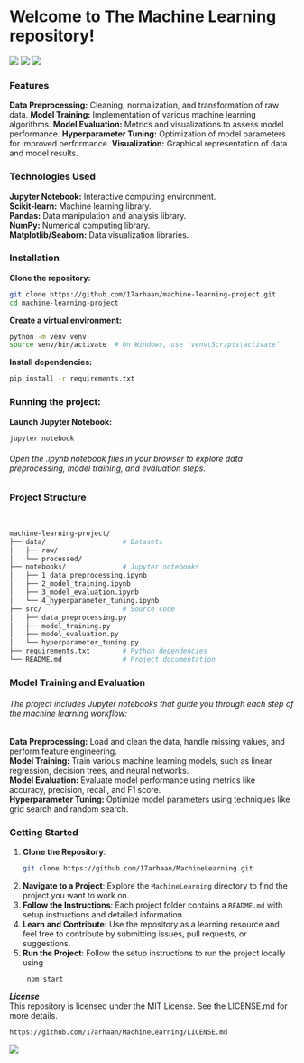 <h1>
  Welcome to The Machine Learning repository! 
</h1>
<img src="https://user-images.githubusercontent.com/73097560/115834477-dbab4500-a447-11eb-908a-139a6edaec5c.gif">

<img src="https://images.squarespace-cdn.com/content/v1/5feb53185d3dab691b47361b/1609930648540-2AG2AUX4BL35UJ6H0PEZ/e2f96-old-header-machine-learning-pt1.gif">

<img src="https://user-images.githubusercontent.com/73097560/115834477-dbab4500-a447-11eb-908a-139a6edaec5c.gif">

### Features
**Data Preprocessing:** Cleaning, normalization, and transformation of raw data.
**Model Training:** Implementation of various machine learning algorithms.
**Model Evaluation:** Metrics and visualizations to assess model performance.
**Hyperparameter Tuning:** Optimization of model parameters for improved performance.
**Visualization:** Graphical representation of data and model results.

### Technologies Used
**Jupyter Notebook:** Interactive computing environment.
<br/>
**Scikit-learn:** Machine learning library.
<br/>
**Pandas:** Data manipulation and analysis library.
<br/>
**NumPy:** Numerical computing library.
<br/>
**Matplotlib/Seaborn:** Data visualization libraries.

### Installation

**Clone the repository:**
```bash
git clone https://github.com/17arhaan/machine-learning-project.git
cd machine-learning-project
```
**Create a virtual environment:**
```bash
python -m venv venv
source venv/bin/activate  # On Windows, use `venv\Scripts\activate`
```
**Install dependencies:**
```bash
pip install -r requirements.txt
```

### Running the project:
**Launch Jupyter Notebook:**
```bash
jupyter notebook
```
###### Open the .ipynb notebook files in your browser to explore data preprocessing, model training, and evaluation steps.

### Project Structure
<br/>

```bash
machine-learning-project/
├── data/                   # Datasets
│   ├── raw/
│   └── processed/
├── notebooks/              # Jupyter notebooks
│   ├── 1_data_preprocessing.ipynb
│   ├── 2_model_training.ipynb
│   ├── 3_model_evaluation.ipynb
│   └── 4_hyperparameter_tuning.ipynb
├── src/                    # Source code
│   ├── data_preprocessing.py
│   ├── model_training.py
│   ├── model_evaluation.py
│   └── hyperparameter_tuning.py
├── requirements.txt        # Python dependencies
└── README.md               # Project documentation
```


### Model Training and Evaluation
###### The project includes Jupyter notebooks that guide you through each step of the machine learning workflow:

**Data Preprocessing:** Load and clean the data, handle missing values, and perform feature engineering.
<br/>
**Model Training:** Train various machine learning models, such as linear regression, decision trees, and neural networks.
<br/>
**Model Evaluation:** Evaluate model performance using metrics like accuracy, precision, recall, and F1 score.
<br/>
**Hyperparameter Tuning:** Optimize model parameters using techniques like grid search and random search.
<br/>

### Getting Started

1. **Clone the Repository**: 
    ```bash
    git clone https://github.com/17arhaan/MachineLearning.git
    ```
2. **Navigate to a Project**: Explore the `MachineLearning` directory to find the project you want to work on.
3. **Follow the Instructions**: Each project folder contains a `README.md` with setup instructions and detailed information.
4. **Learn and Contribute:** Use the repository as a learning resource and feel free to contribute by submitting issues, pull requests, or suggestions.
5. **Run the Project**: Follow the setup instructions to run the project locally using
   ```bash
    npm start
    ```

***License***
<br/>
This repository is licensed under the MIT License. See the LICENSE.md for more details.
   
  ```bash
  https://github.com/17arhaan/MachineLearning/LICENSE.md
  ```

<a href="https://github.com/17arhaan" target="_blank"><img src="https://img.shields.io/badge/GitHub-100000?style=for-the-badge&logo=github&logoColor=white" target="_blank"></a>
